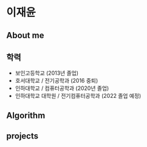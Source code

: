 # 이재윤

## About me
  
## 학력
 + 보인고등학교 (2013년 졸업)
 + 호서대학교 / 전기공학과 (2016 중퇴)
 + 인하대학교 / 컴퓨터공학과 (2020년 졸업)
 + 인하대학교 대학원 / 전기컴퓨터공학과 (2022 졸업 예정)
 

## Algorithm

## projects



<!--
**LjaeYoon/LjaeYoon** is a ✨ _special_ ✨ repository because its `README.md` (this file) appears on your GitHub profile.

Here are some ideas to get you started:
### Hi there 👋
- 🔭 I’m currently working on ...
- 🌱 I’m currently learning ...
- 👯 I’m looking to collaborate on ...
- 🤔 I’m looking for help with ...
- 💬 Ask me about ...
- 📫 How to reach me: ...
- 😄 Pronouns: ...
- ⚡ Fun fact: ...
-->
